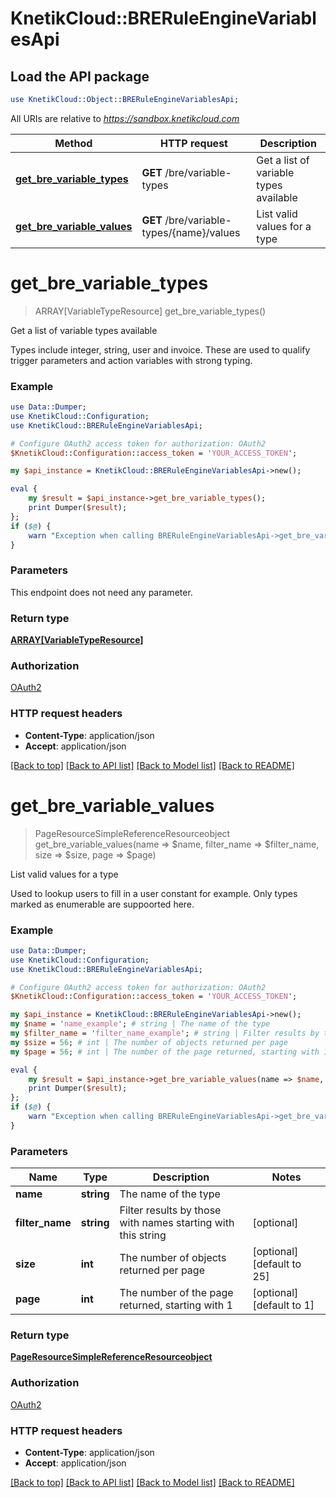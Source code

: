 # KnetikCloud::BRERuleEngineVariablesApi

## Load the API package
```perl
use KnetikCloud::Object::BRERuleEngineVariablesApi;
```

All URIs are relative to *https://sandbox.knetikcloud.com*

Method | HTTP request | Description
------------- | ------------- | -------------
[**get_bre_variable_types**](BRERuleEngineVariablesApi.md#get_bre_variable_types) | **GET** /bre/variable-types | Get a list of variable types available
[**get_bre_variable_values**](BRERuleEngineVariablesApi.md#get_bre_variable_values) | **GET** /bre/variable-types/{name}/values | List valid values for a type


# **get_bre_variable_types**
> ARRAY[VariableTypeResource] get_bre_variable_types()

Get a list of variable types available

Types include integer, string, user and invoice. These are used to qualify trigger parameters and action variables with strong typing.

### Example 
```perl
use Data::Dumper;
use KnetikCloud::Configuration;
use KnetikCloud::BRERuleEngineVariablesApi;

# Configure OAuth2 access token for authorization: OAuth2
$KnetikCloud::Configuration::access_token = 'YOUR_ACCESS_TOKEN';

my $api_instance = KnetikCloud::BRERuleEngineVariablesApi->new();

eval { 
    my $result = $api_instance->get_bre_variable_types();
    print Dumper($result);
};
if ($@) {
    warn "Exception when calling BRERuleEngineVariablesApi->get_bre_variable_types: $@\n";
}
```

### Parameters
This endpoint does not need any parameter.

### Return type

[**ARRAY[VariableTypeResource]**](VariableTypeResource.md)

### Authorization

[OAuth2](../README.md#OAuth2)

### HTTP request headers

 - **Content-Type**: application/json
 - **Accept**: application/json

[[Back to top]](#) [[Back to API list]](../README.md#documentation-for-api-endpoints) [[Back to Model list]](../README.md#documentation-for-models) [[Back to README]](../README.md)

# **get_bre_variable_values**
> PageResourceSimpleReferenceResourceobject get_bre_variable_values(name => $name, filter_name => $filter_name, size => $size, page => $page)

List valid values for a type

Used to lookup users to fill in a user constant for example. Only types marked as enumerable are suppoorted here.

### Example 
```perl
use Data::Dumper;
use KnetikCloud::Configuration;
use KnetikCloud::BRERuleEngineVariablesApi;

# Configure OAuth2 access token for authorization: OAuth2
$KnetikCloud::Configuration::access_token = 'YOUR_ACCESS_TOKEN';

my $api_instance = KnetikCloud::BRERuleEngineVariablesApi->new();
my $name = 'name_example'; # string | The name of the type
my $filter_name = 'filter_name_example'; # string | Filter results by those with names starting with this string
my $size = 56; # int | The number of objects returned per page
my $page = 56; # int | The number of the page returned, starting with 1

eval { 
    my $result = $api_instance->get_bre_variable_values(name => $name, filter_name => $filter_name, size => $size, page => $page);
    print Dumper($result);
};
if ($@) {
    warn "Exception when calling BRERuleEngineVariablesApi->get_bre_variable_values: $@\n";
}
```

### Parameters

Name | Type | Description  | Notes
------------- | ------------- | ------------- | -------------
 **name** | **string**| The name of the type | 
 **filter_name** | **string**| Filter results by those with names starting with this string | [optional] 
 **size** | **int**| The number of objects returned per page | [optional] [default to 25]
 **page** | **int**| The number of the page returned, starting with 1 | [optional] [default to 1]

### Return type

[**PageResourceSimpleReferenceResourceobject**](PageResourceSimpleReferenceResourceobject.md)

### Authorization

[OAuth2](../README.md#OAuth2)

### HTTP request headers

 - **Content-Type**: application/json
 - **Accept**: application/json

[[Back to top]](#) [[Back to API list]](../README.md#documentation-for-api-endpoints) [[Back to Model list]](../README.md#documentation-for-models) [[Back to README]](../README.md)

